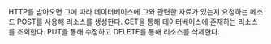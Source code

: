 HTTP를 받아오면 그에 따라 데이터베이스에 그와 관련한 자료가 있는지 요청하는 메소드
POST를 사용해 리소스를 생성한다.
GET을 통해 데이터베이스에 존재하는 리소스를 조회한다.
PUT을 통해 수정하고
DELETE를 통해 리소스를 삭제한다.